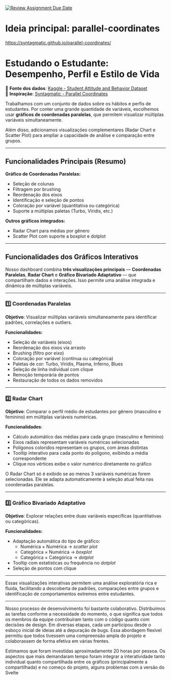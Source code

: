 [![Review Assignment Due Date](https://classroom.github.com/assets/deadline-readme-button-22041afd0340ce965d47ae6ef1cefeee28c7c493a6346c4f15d667ab976d596c.svg)](https://classroom.github.com/a/oHw8ptbv)

# Ideia principal: parallel-coordinates
https://syntagmatic.github.io/parallel-coordinates/

# Estudando o Estudante: Desempenho, Perfil e Estilo de Vida

🔗 **Fonte dos dados**: [Kaggle - Student Attitude and Behavior Dataset](https://www.kaggle.com/datasets/susanta21/student-attitude-and-behavior)  
🔗 **Inspiração**: [Syntagmatic - Parallel Coordinates](https://syntagmatic.github.io/parallel-coordinates/)

Trabalhamos com um conjunto de dados sobre os hábitos e perfis de estudantes. Por conter uma grande quantidade de variáveis, escolhemos usar **gráficos de coordenadas paralelas**, que permitem visualizar múltiplas variáveis simultaneamente. 

Além disso, adicionamos visualizações complementares (Radar Chart e Scatter Plot) para ampliar a capacidade de análise e comparação entre grupos.

---

## Funcionalidades Principais (Resumo)

**Gráfico de Coordenadas Paralelas:**
- Seleção de colunas
- Filtragem por brushing 
- Reordenação dos eixos
- Identificação e seleção de pontos
- Coloração por variável (quantitativa ou categórica)
- Suporte a múltiplas paletas (Turbo, Viridis, etc.)

**Outros gráficos integrados:**
- Radar Chart para médias por gênero
- Scatter Plot com suporte a boxplot e dotplot

---

## Funcionalidades dos Gráficos Interativos

Nosso dashboard combina **três visualizações principais** — **Coordenadas Paralelas**, **Radar Chart** e **Gráfico Bivariado Adaptativo** — que compartilham dados e interações. Isso permite uma análise integrada e dinâmica de múltiplas variáveis.

---

### 1️⃣ Coordenadas Paralelas

**Objetivo**: Visualizar múltiplas variáveis simultaneamente para identificar padrões, correlações e outliers.

**Funcionalidades:**
- Seleção de variáveis (eixos)
- Reordenação dos eixos via arrasto
- Brushing (filtro por eixo)
- Coloração por variável (contínua ou categórica)
- Paletas de cor: Turbo, Viridis, Plasma, Inferno, Blues
- Seleção de linha individual com clique
- Remoção temporária de pontos
- Restauração de todos os dados removidos

---

### 2️⃣ Radar Chart

**Objetivo**: Comparar o perfil médio de estudantes por gênero (masculino e feminino) em múltiplas variáveis numéricas.

**Funcionalidades**:
- Cálculo automático das médias para cada grupo (masculino e feminino)
- Eixos radiais representam variáveis numéricas selecionadas
- Polígonos coloridos representam os grupos, com áreas distintas
- Tooltip interativo para cada ponto do polígono, exibindo a média correspondente
- Clique nos vértices exibe o valor numérico diretamente no gráfico


O Radar Chart só é exibido se ao menos 3 variáveis numéricas forem selecionadas. Ele se adapta automaticamente à seleção atual feita nas coordenadas paralelas.

---

### 3️⃣ Gráfico Bivariado Adaptativo

**Objetivo**: Explorar relações entre duas variáveis específicas (quantitativas ou categóricas).

**Funcionalidades:**
- Adaptação automática do tipo de gráfico:
  - Numérica × Numérica → *scatter plot*
  - Categórica × Numérica → *boxplot*
  - Categórica × Categórica → *dotplot*
- Tooltip com estatísticas ou frequência no *dotplot*
- Seleção de pontos com clique

---

Essas visualizações interativas permitem uma análise exploratória rica e fluida, facilitando a descoberta de padrões, comparações entre grupos e identificação de comportamentos extremos entre estudantes.


---
Nosso processo de desenvolvimento foi bastante colaborativo. Distribuímos as tarefas conforme a necessidade do momento, o que significa que todos os membros da equipe contribuíram tanto com o código quanto com decisões de design. Em diversas etapas, cada um participou desde o esboço inicial de ideias até a depuração de bugs. Essa abordagem flexível permitiu que todos tivessem uma compreensão ampla do projeto e colaborassem de forma efetiva em várias frentes.

Estimamos que foram investidas aproximadamente 20 horas por pessoa. Os aspectos que mais demandaram tempo foram integrar a interatividade tanto individual quanto compartilhada entre os gráficos (principalmente a compartilhada) e no começo do projeto, alguns problemas com a versão do Svelte